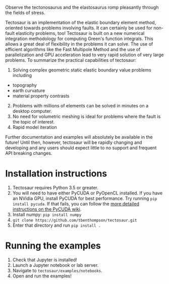 Observe the tectonosaurus and the elastosaurus romp pleasantly through the fields of stress.


Tectosaur is an implementation of the elastic boundary element method, oriented towards problems involving faults. It can certainly be used for non-fault elasticity problems, too! Tectosaur is built on a new numerical integration methodology for computing Green's function integrals. This allows a great deal of flexibility in the problems it can solve. The use of  efficient algorithms like the Fast Multipole Method and the use of parallelization and GPU acceleration lead to very rapid solution of very large problems. To summarize the practical capabilities of tectosaur:

1. Solving complex geometric static elastic boundary value problems including

* topography
* earth curvature
* material property contrasts

2. Problems with millions of elements can be solved in minutes on a desktop computer. 
3. No need for volumetric meshing is ideal for problems where the fault is the topic of interest.
4. Rapid model iteration

Further documentation and examples will absolutely be available in the future! Until then, however, tectosaur will be rapidly changing and developing and any users should expect little to no support and frequent API breaking changes. 

# Installation instructions

1. Tectosaur requires Python 3.5 or greater. 
2. You will need to have either PyCUDA or PyOpenCL installed. If you have an NVidia GPU, install PyCUDA for best performance. Try running `pip install pycuda`. If that fails, you can follow the [more detailed instructions on the PyCUDA wiki](https://wiki.tiker.net/PyCuda/Installation).
3. Install numpy: `pip install numpy`
4. `git clone https://github.com/tbenthompson/tectosaur.git`
5. Enter that directory and run `pip install .`

# Running the examples

1. Check that Jupyter is installed!
2. Launch a Jupyter notebook or lab server. 
3. Navigate to `tectosaur/examples/notebooks`.
4. Open and run the examples!
